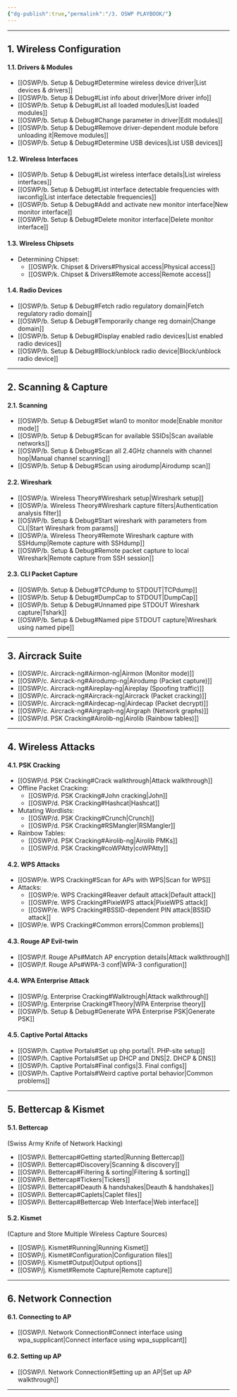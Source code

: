 ```yaml
---
{"dg-publish":true,"permalink":"/3. OSWP PLAYBOOK/"}
---
```


-------------
## 1. Wireless Configuration

#### 1.1. Drivers & Modules
- [[OSWP/b. Setup & Debug#Determine wireless device driver\|List devices & drivers]]
- [[OSWP/b. Setup & Debug#List info about driver\|More driver info]]
- [[OSWP/b. Setup & Debug#List all loaded modules\|List loaded modules]]
- [[OSWP/b. Setup & Debug#Change parameter in driver\|Edit modules]]
- [[OSWP/b. Setup & Debug#Remove driver-dependent module before unloading it\|Remove modules]]
- [[OSWP/b. Setup & Debug#Determine USB devices\|List USB devices]]
#### 1.2. Wireless Interfaces
- [[OSWP/b. Setup & Debug#List wireless interface details\|List wireless interfaces]]
- [[OSWP/b. Setup & Debug#List interface detectable frequencies with iwconfig\|List interface detectable frequencies]]
- [[OSWP/b. Setup & Debug#Add and activate new monitor interface\|New monitor interface]]
- [[OSWP/b. Setup & Debug#Delete monitor interface\|Delete monitor interface]]
#### 1.3. Wireless Chipsets
- Determining Chipset:
	- [[OSWP/k. Chipset & Drivers#Physical access\|Physical access]]
	- [[OSWP/k. Chipset & Drivers#Remote access\|Remote access]]
#### 1.4. Radio Devices
- [[OSWP/b. Setup & Debug#Fetch radio regulatory domain\|Fetch regulatory radio domain]]
- [[OSWP/b. Setup & Debug#Temporarily change reg domain\|Change domain]]
- [[OSWP/b. Setup & Debug#Display enabled radio devices\|List enabled radio devices]]
- [[OSWP/b. Setup & Debug#Block/unblock radio device\|Block/unblock radio device]]
--------------------
## 2. Scanning & Capture

#### 2.1. Scanning
- [[OSWP/b. Setup & Debug#Set wlan0 to monitor mode\|Enable monitor mode]]
- [[OSWP/b. Setup & Debug#Scan for available SSIDs\|Scan available networks]]
- [[OSWP/b. Setup & Debug#Scan all 2.4GHz channels with channel hop\|Manual channel scanning]]
- [[OSWP/b. Setup & Debug#Scan using airodump\|Airodump scan]]
#### 2.2. Wireshark
- [[OSWP/a. Wireless Theory#Wireshark setup\|Wireshark setup]]
- [[OSWP/a. Wireless Theory#Wireshark capture filters\|Authentication analysis filter]]
- [[OSWP/b. Setup & Debug#Start wireshark with parameters from CLI\|Start Wireshark from params]]
- [[OSWP/a. Wireless Theory#Remote Wireshark capture with SSHdump\|Remote capture with SSHdump]]
- [[OSWP/b. Setup & Debug#Remote packet capture to local Wireshark\|Remote capture from SSH session]]
#### 2.3. CLI Packet Capture
- [[OSWP/b. Setup & Debug#TCPdump to STDOUT\|TCPdump]]
- [[OSWP/b. Setup & Debug#DumpCap to STDOUT\|DumpCap]]
- [[OSWP/b. Setup & Debug#Unnamed pipe STDOUT Wireshark capture\|Tshark]]
- [[OSWP/b. Setup & Debug#Named pipe STDOUT capture\|Wireshark using named pipe]]
----
## 3. Aircrack Suite

- [[OSWP/c. Aircrack-ng#Airmon-ng\|Airmon (Monitor mode)]]
- [[OSWP/c. Aircrack-ng#Airodump-ng\|Airodump (Packet capture)]]
- [[OSWP/c. Aircrack-ng#Aireplay-ng\|Aireplay (Spoofing traffic)]]
- [[OSWP/c. Aircrack-ng#Aircrack-ng\|Aircrack (Packet cracking)]]
- [[OSWP/c. Aircrack-ng#Airdecap-ng\|Airdecap (Packet decrypt)]]
- [[OSWP/c. Aircrack-ng#Airgraph-ng\|Airgraph (Network graphs)]]
- [[OSWP/d. PSK Cracking#Airolib-ng\|Airolib (Rainbow tables)]]
--------
## 4. Wireless Attacks

#### 4.1. PSK Cracking
- [[OSWP/d. PSK Cracking#Crack walkthrough\|Attack walkthrough]]
- Offline Packet Cracking:
	- [[OSWP/d. PSK Cracking#John cracking\|John]]
	- [[OSWP/d. PSK Cracking#Hashcat\|Hashcat]]
- Mutating Wordlists:
	- [[OSWP/d. PSK Cracking#Crunch\|Crunch]]
	- [[OSWP/d. PSK Cracking#RSMangler\|RSMangler]]
- Rainbow Tables:
	- [[OSWP/d. PSK Cracking#Airolib-ng\|Airolib PMKs]]
	- [[OSWP/d. PSK Cracking#coWPAtty\|coWPAtty]]
#### 4.2. WPS Attacks
- [[OSWP/e. WPS Cracking#Scan for APs with WPS\|Scan for WPS]]
- Attacks:
	- [[OSWP/e. WPS Cracking#Reaver default attack\|Default attack]]
	- [[OSWP/e. WPS Cracking#PixieWPS attack\|PixieWPS attack]]
	- [[OSWP/e. WPS Cracking#BSSID-dependent PIN attack\|BSSID attack]]
- [[OSWP/e. WPS Cracking#Common errors\|Common problems]]
#### 4.3. Rouge AP Evil-twin
- [[OSWP/f. Rouge APs#Match AP encryption details\|Attack walkthrough]]
- [[OSWP/f. Rouge APs#WPA-3 conf\|WPA-3 configuration]]
#### 4.4. WPA Enterprise Attack
- [[OSWP/g. Enterprise Cracking#Walktrough\|Attack walkthrough]]
- [[OSWP/g. Enterprise Cracking#Theory\|WPA Enterprise theory]]
- [[OSWP/b. Setup & Debug#Generate WPA Enterprise PSK\|Generate PSK]]
#### 4.5. Captive Portal Attacks
- [[OSWP/h. Captive Portals#Set up php portal\|1. PHP-site setup]]
- [[OSWP/h. Captive Portals#Set up DHCP and DNS\|2. DHCP & DNS]]
- [[OSWP/h. Captive Portals#Final configs\|3. Final configs]]
- [[OSWP/h. Captive Portals#Weird captive portal behavior\|Common problems]]
-------
## 5. Bettercap & Kismet

#### 5.1. Bettercap
(Swiss Army Knife of Network Hacking)
- [[OSWP/i. Bettercap#Getting started\|Running Bettercap]]
- [[OSWP/i. Bettercap#Discovery\|Scanning & discovery]]
- [[OSWP/i. Bettercap#Filtering & sorting\|Filtering & sorting]]
- [[OSWP/i. Bettercap#Tickers\|Tickers]]
- [[OSWP/i. Bettercap#Deauth & handshakes\|Deauth & handshakes]]
- [[OSWP/i. Bettercap#Caplets\|Caplet files]]
- [[OSWP/i. Bettercap#Bettercap Web Interface\|Web interface]]
#### 5.2. Kismet
(Capture and Store Multiple Wireless Capture Sources)
- [[OSWP/j. Kismet#Running\|Running Kismet]]
- [[OSWP/j. Kismet#Configuration\|Configuration files]]
- [[OSWP/j. Kismet#Output\|Output options]]
- [[OSWP/j. Kismet#Remote Capture\|Remote capture]]
------------------------------
## 6. Network Connection

#### 6.1. Connecting to AP
- [[OSWP/l. Network Connection#Connect interface using wpa_supplicant\|Connect interface using wpa_supplicant]]
#### 6.2. Setting up AP
- [[OSWP/l. Network Connection#Setting up an AP\|Set up AP walkthrough]]
-------------
